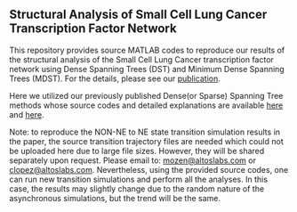 ## Structural Analysis of Small Cell Lung Cancer Transcription Factor Network
This repository provides source MATLAB codes to reproduce our results of the structural analysis of the Small Cell Lung Cancer transcription factor network using Dense Spanning Trees (DST) and Minimum Dense Spanning Trees (MDST). For the details, please see our [publication](https://www.nature.com/articles/s41540-023-00316-2).


Here we utilized our previously published Dense(or Sparse) Spanning Tree methods whose source codes and detailed explanations are available [here](https://github.com/mustafaozen/Dense-Sparse-Spanning-Trees) and [here](http://www.iapress.org/index.php/soic/article/view/855).

Note: to reproduce the NON-NE to NE state transition simulation results in the paper, the source transition trajectory files are needed which could not be uploaded here due to large file sizes. However, they will be shared separately upon request. Please email to: mozen@altoslabs.com or clopez@altoslabs.com. Nevertheless, using the provided source codes, one can run new transition simulations and perform all the analyses. In this case, the results may slightly change due to the random nature of the asynchronous simulations, but the trend will be the same.

